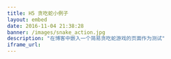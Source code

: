 ```yaml
---
title: H5 贪吃蛇小例子
layout: embed
date: 2016-11-04 21:38:28
banner: /images/snake_action.jpg
description: "在博客中嵌入一个简易贪吃蛇游戏的页面作为测试"
iframe_url: 
---
```

